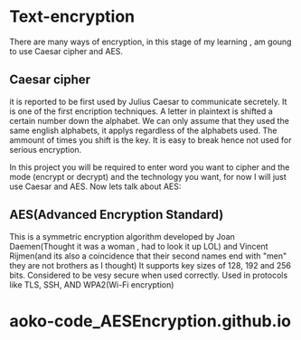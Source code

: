 # Text-encryption

There are many ways of encryption, in this stage of my learning , am goung to use Caesar cipher and AES. 
## Caesar cipher 
it is reported to be first used by Julius Caesar to communicate secretely. It is one of the first encription techniques.
A letter in plaintext is shifted a certain number down the alphabet. We can only assume that they used the same english alphabets, it applys regardless of the alphabets used. The ammount of times you shift is the key.
It is easy to break hence not used for serious encryption.

In this project you will be required to enter word you want to cipher and the mode (encrypt or decrypt) and the technology you want, for now I will just use Caesar and AES. Now lets talk about AES:

## AES(Advanced Encryption Standard)
This is a symmetric encryption algorithm developed by Joan Daemen(Thought it was a woman , had to look it up LOL) and Vincent Rijmen(and its also a coincidence that their second names end with "men" they are not brothers as I thought)
It supports key sizes of 128, 192 and 256 bits. Considered to be vesy secure when used correctly.
Used in protocols like TLS, SSH, AND WPA2(Wi-Fi encryption) 
# aoko-code_AESEncryption.github.io
